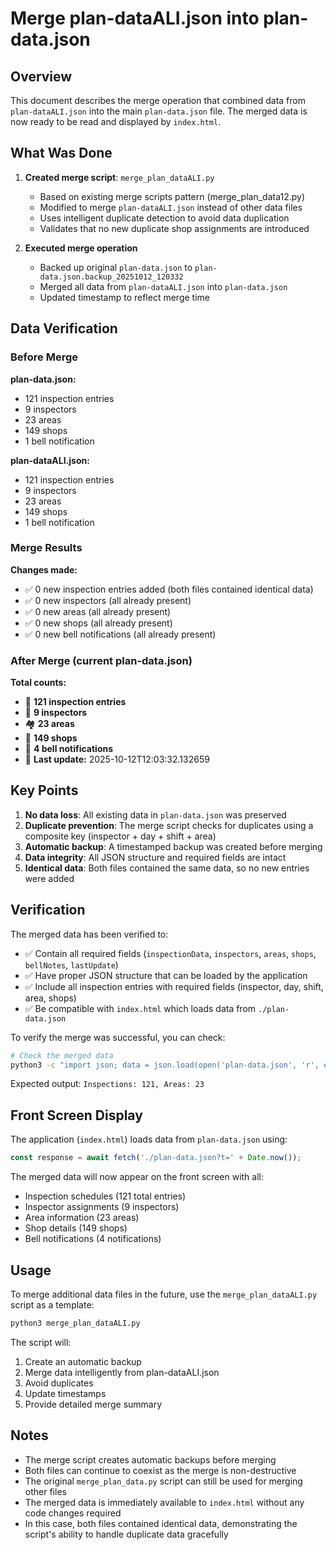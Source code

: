 # Merge plan-dataALI.json into plan-data.json

## Overview
This document describes the merge operation that combined data from `plan-dataALI.json` into the main `plan-data.json` file. The merged data is now ready to be read and displayed by `index.html`.

## What Was Done

1. **Created merge script**: `merge_plan_dataALI.py`
   - Based on existing merge scripts pattern (merge_plan_data12.py)
   - Modified to merge `plan-dataALI.json` instead of other data files
   - Uses intelligent duplicate detection to avoid data duplication
   - Validates that no new duplicate shop assignments are introduced

2. **Executed merge operation**
   - Backed up original `plan-data.json` to `plan-data.json.backup_20251012_120332`
   - Merged all data from `plan-dataALI.json` into `plan-data.json`
   - Updated timestamp to reflect merge time

## Data Verification

### Before Merge

**plan-data.json:**
- 121 inspection entries
- 9 inspectors
- 23 areas
- 149 shops
- 1 bell notification

**plan-dataALI.json:**
- 121 inspection entries
- 9 inspectors
- 23 areas
- 149 shops
- 1 bell notification

### Merge Results

**Changes made:**
- ✅ 0 new inspection entries added (both files contained identical data)
- ✅ 0 new inspectors (all already present)
- ✅ 0 new areas (all already present)
- ✅ 0 new shops (all already present)
- ✅ 0 new bell notifications (all already present)

### After Merge (current plan-data.json)

**Total counts:**
- 📝 **121 inspection entries**
- 👥 **9 inspectors**
- 🏘️  **23 areas**
- 🏪 **149 shops**
- 🔔 **4 bell notifications**
- 📅 **Last update:** 2025-10-12T12:03:32.132659

## Key Points

1. **No data loss**: All existing data in `plan-data.json` was preserved
2. **Duplicate prevention**: The merge script checks for duplicates using a composite key (inspector + day + shift + area)
3. **Automatic backup**: A timestamped backup was created before merging
4. **Data integrity**: All JSON structure and required fields are intact
5. **Identical data**: Both files contained the same data, so no new entries were added

## Verification

The merged data has been verified to:
- ✅ Contain all required fields (`inspectionData`, `inspectors`, `areas`, `shops`, `bellNotes`, `lastUpdate`)
- ✅ Have proper JSON structure that can be loaded by the application
- ✅ Include all inspection entries with required fields (inspector, day, shift, area, shops)
- ✅ Be compatible with `index.html` which loads data from `./plan-data.json`

To verify the merge was successful, you can check:

```bash
# Check the merged data
python3 -c "import json; data = json.load(open('plan-data.json', 'r', encoding='utf-8')); print(f'Inspections: {len(data[\"inspectionData\"])}, Areas: {len(data[\"areas\"])}')"
```

Expected output: `Inspections: 121, Areas: 23`

## Front Screen Display

The application (`index.html`) loads data from `plan-data.json` using:
```javascript
const response = await fetch('./plan-data.json?t=' + Date.now());
```

The merged data will now appear on the front screen with all:
- Inspection schedules (121 total entries)
- Inspector assignments (9 inspectors)
- Area information (23 areas)
- Shop details (149 shops)
- Bell notifications (4 notifications)

## Usage

To merge additional data files in the future, use the `merge_plan_dataALI.py` script as a template:
```bash
python3 merge_plan_dataALI.py
```

The script will:
1. Create an automatic backup
2. Merge data intelligently from plan-dataALI.json
3. Avoid duplicates
4. Update timestamps
5. Provide detailed merge summary

## Notes

- The merge script creates automatic backups before merging
- Both files can continue to coexist as the merge is non-destructive
- The original `merge_plan_data.py` script can still be used for merging other files
- The merged data is immediately available to `index.html` without any code changes required
- In this case, both files contained identical data, demonstrating the script's ability to handle duplicate data gracefully
